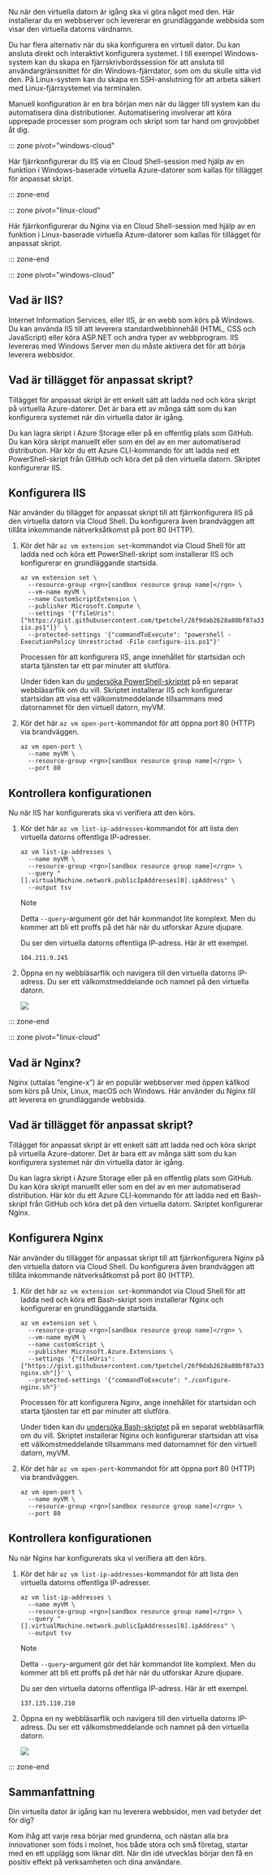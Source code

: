 Nu när den virtuella datorn är igång ska vi göra något med den. Här installerar du en webbserver och levererar en grundläggande webbsida som visar den virtuella datorns värdnamn.

Du har flera alternativ när du ska konfigurera en virtuell dator. Du kan ansluta direkt och interaktivt konfigurera systemet. I till exempel Windows-system kan du skapa en fjärrskrivbordssession för att ansluta till användargränssnittet för din Windows-fjärrdator, som om du skulle sitta vid den. På Linux-system kan du skapa en SSH-anslutning för att arbeta säkert med Linux-fjärrsystemet via terminalen.

Manuell konfiguration är en bra början men när du lägger till system kan du automatisera dina distributioner. Automatisering involverar att köra upprepade processer som program och skript som tar hand om grovjobbet åt dig.

::: zone pivot="windows-cloud"

Här fjärrkonfigurerar du IIS via en Cloud Shell-session med hjälp av en funktion i Windows-baserade virtuella Azure-datorer som kallas för tillägget för anpassat skript.

::: zone-end

::: zone pivot="linux-cloud"

Här fjärrkonfigurerar du Nginx via en Cloud Shell-session med hjälp av en funktion i Linux-baserade virtuella Azure-datorer som kallas för tillägget för anpassat skript.

::: zone-end

::: zone pivot="windows-cloud"

## <a name="what-is-iis"></a>Vad är IIS?

Internet Information Services, eller IIS, är en webb som körs på Windows. Du kan använda IIS till att leverera standardwebbinnehåll (HTML, CSS och JavaScript) eller köra ASP.NET och andra typer av webbprogram. IIS levereras med Windows Server men du måste aktivera det för att börja leverera webbsidor.

## <a name="whats-the-custom-script-extension"></a>Vad är tillägget för anpassat skript?

Tillägget för anpassat skript är ett enkelt sätt att ladda ned och köra skript på virtuella Azure-datorer. Det är bara ett av många sätt som du kan konfigurera systemet när din virtuella dator är igång.

Du kan lagra skript i Azure Storage eller på en offentlig plats som GitHub. Du kan köra skript manuellt eller som en del av en mer automatiserad distribution. Här kör du ett Azure CLI-kommando för att ladda ned ett PowerShell-skript från GitHub och köra det på den virtuella datorn. Skriptet konfigurerar IIS.

## <a name="configure-iis"></a>Konfigurera IIS

<!-- TODO: https://github.com/MicrosoftDocs/learn-pr/issues/1864 -->

När använder du tillägget för anpassat skript till att fjärrkonfigurera IIS på den virtuella datorn via Cloud Shell. Du konfigurera även brandväggen att tillåta inkommande nätverksåtkomst på port 80 (HTTP).

1. Kör det här `az vm extension set`-kommandot via Cloud Shell för att ladda ned och köra ett PowerShell-skript som installerar IIS och konfigurerar en grundläggande startsida.

    ```azurecli
    az vm extension set \
      --resource-group <rgn>[sandbox resource group name]</rgn> \
      --vm-name myVM \
      --name CustomScriptExtension \
      --publisher Microsoft.Compute \
      --settings '{"fileUris":["https://gist.githubusercontent.com/tpetchel/26f9dab2628a80bf87a33caeed1b6ded/raw/69e5d9250b9dcd7e7eece4b0ea3c3a8cd1b4fcd7/configure-iis.ps1"]}' \
      --protected-settings '{"commandToExecute": "powershell -ExecutionPolicy Unrestricted -File configure-iis.ps1"}'
    ```

    Processen för att konfigurera IIS, ange innehållet för startsidan och starta tjänsten tar ett par minuter att slutföra.

    Under tiden kan du [undersöka PowerShell-skriptet](https://gist.githubusercontent.com/tpetchel/26f9dab2628a80bf87a33caeed1b6ded/raw/69e5d9250b9dcd7e7eece4b0ea3c3a8cd1b4fcd7/configure-iis.ps1?azure-portal=true) på en separat webbläsarflik om du vill. Skriptet installerar IIS och konfigurerar startsidan att visa ett välkomstmeddelande tillsammans med datornamnet för den virtuell datorn, myVM.

1. Kör det här `az vm open-port`-kommandot för att öppna port 80 (HTTP) via brandväggen.

    ```azurecli
    az vm open-port \
      --name myVM \
      --resource-group <rgn>[sandbox resource group name]</rgn> \
      --port 80
    ```

## <a name="verify-the-configuration"></a>Kontrollera konfigurationen

Nu när IIS har konfigurerats ska vi verifiera att den körs.

1. Kör det här `az vm list-ip-addresses`-kommandot för att lista den virtuella datorns offentliga IP-adresser.

    ```azurecli
    az vm list-ip-addresses \
      --name myVM \
      --resource-group <rgn>[sandbox resource group name]</rgn> \
      --query "[].virtualMachine.network.publicIpAddresses[0].ipAddress" \
      --output tsv
    ```

    > [!NOTE]
    > Detta `--query`-argument gör det här kommandot lite komplext. Men du kommer att bli ett proffs på det här när du utforskar Azure djupare.

    Du ser den virtuella datorns offentliga IP-adress. Här är ett exempel.

    ```output
    104.211.9.245
    ```

1. Öppna en ny webbläsarflik och navigera till den virtuella datorns IP-adress. Du ser ett välkomstmeddelande och namnet på den virtuella datorn.

    ![](../media/4-iis-browser.png)

::: zone-end

::: zone pivot="linux-cloud"

## <a name="what-is-nginx"></a>Vad är Nginx?

Nginx (uttalas ”engine-x”) är en populär webbserver med öppen källkod som körs på Unix, Linux, macOS och Windows. Här använder du Nginx till att leverera en grundläggande webbsida.

## <a name="whats-the-custom-script-extension"></a>Vad är tillägget för anpassat skript?

Tillägget för anpassat skript är ett enkelt sätt att ladda ned och köra skript på virtuella Azure-datorer. Det är bara ett av många sätt som du kan konfigurera systemet när din virtuella dator är igång.

Du kan lagra skript i Azure Storage eller på en offentlig plats som GitHub. Du kan köra skript manuellt eller som en del av en mer automatiserad distribution. Här kör du ett Azure CLI-kommando för att ladda ned ett Bash-skript från GitHub och köra det på den virtuella datorn. Skriptet konfigurerar Nginx.

## <a name="configure-nginx"></a>Konfigurera Nginx

<!-- TODO: https://github.com/MicrosoftDocs/learn-pr/issues/1864 -->

När använder du tillägget för anpassat skript till att fjärrkonfigurera Nginx på den virtuella datorn via Cloud Shell. Du konfigurera även brandväggen att tillåta inkommande nätverksåtkomst på port 80 (HTTP).

1. Kör det här `az vm extension set`-kommandot via Cloud Shell för att ladda ned och köra ett Bash-skript som installerar Nginx och konfigurerar en grundläggande startsida.

    ```azurecli
    az vm extension set \
      --resource-group <rgn>[sandbox resource group name]</rgn> \
      --vm-name myVM \
      --name customScript \
      --publisher Microsoft.Azure.Extensions \
      --settings '{"fileUris":["https://gist.githubusercontent.com/tpetchel/26f9dab2628a80bf87a33caeed1b6ded/raw/69e5d9250b9dcd7e7eece4b0ea3c3a8cd1b4fcd7/configure-nginx.sh"]}' \
      --protected-settings '{"commandToExecute": "./configure-nginx.sh"}'
    ```

    Processen för att konfigurera Nginx, ange innehållet för startsidan och starta tjänsten tar ett par minuter att slutföra.

    Under tiden kan du [undersöka Bash-skriptet](https://gist.githubusercontent.com/tpetchel/26f9dab2628a80bf87a33caeed1b6ded/raw/69e5d9250b9dcd7e7eece4b0ea3c3a8cd1b4fcd7/configure-nginx.sh?azure-portal=true) på en separat webbläsarflik om du vill. Skriptet installerar Nginx och konfigurerar startsidan att visa ett välkomstmeddelande tillsammans med datornamnet för den virtuell datorn, myVM.

1. Kör det här `az vm open-port`-kommandot för att öppna port 80 (HTTP) via brandväggen.

    ```azurecli
    az vm open-port \
      --name myVM \
      --resource-group <rgn>[sandbox resource group name]</rgn> \
      --port 80
    ```

## <a name="verify-the-configuration"></a>Kontrollera konfigurationen

Nu när Nginx har konfigurerats ska vi verifiera att den körs.

1. Kör det här `az vm list-ip-addresses`-kommandot för att lista den virtuella datorns offentliga IP-adresser.

    ```azurecli
    az vm list-ip-addresses \
      --name myVM \
      --resource-group <rgn>[sandbox resource group name]</rgn> \
      --query "[].virtualMachine.network.publicIpAddresses[0].ipAddress" \
      --output tsv
    ```

    > [!NOTE]
    > Detta `--query`-argument gör det här kommandot lite komplext. Men du kommer att bli ett proffs på det här när du utforskar Azure djupare.

    Du ser den virtuella datorns offentliga IP-adress. Här är ett exempel.

    ```output
    137.135.110.210
    ```

1. Öppna en ny webbläsarflik och navigera till den virtuella datorns IP-adress. Du ser ett välkomstmeddelande och namnet på den virtuella datorn.

    ![](../media/4-nginx-browser.png)

::: zone-end

## <a name="summary"></a>Sammanfattning

Din virtuella dator är igång kan nu leverera webbsidor, men vad betyder det för dig?

Kom ihåg att varje resa börjar med grunderna, och nästan alla bra innovationer som föds i molnet, hos både stora och små företag, startar med en ett upplägg som liknar ditt. När din idé utvecklas börjar den få en positiv effekt på verksamheten och dina användare.